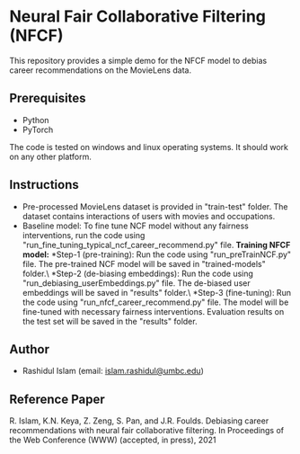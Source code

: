 # Neural Fair Collaborative Filtering (NFCF)

This repository provides a simple demo for the NFCF model to debias career recommendations on the MovieLens data. 

## Prerequisites

* Python
* PyTorch

The code is tested on windows and linux operating systems. It should work on any other platform.

## Instructions

* Pre-processed MovieLens dataset is provided in "train-test" folder. The dataset contains interactions of users with movies and occupations.
* Baseline model: To fine tune NCF model without any fairness interventions, run the code using "run_fine_tuning_typical_ncf_career_recommend.py" file. 
**Training NFCF model:** 
*Step-1 (pre-training): Run the code using "run_preTrainNCF.py" file. The pre-trained NCF model will be saved in "trained-models" folder.\\
*Step-2 (de-biasing embeddings): Run the code using "run_debiasing_userEmbeddings.py" file. The de-biased user embeddings will be saved in "results" folder.\\
*Step-3 (fine-tuning): Run the code using "run_nfcf_career_recommend.py" file. The model will be fine-tuned with necessary fairness interventions. Evaluation results on the test set will be saved in the "results" folder.


## Author

* Rashidul Islam (email: islam.rashidul@umbc.edu)

## Reference Paper

R. Islam, K.N. Keya, Z. Zeng, S. Pan, and J.R. Foulds. Debiasing career recommendations with neural fair collaborative filtering. In Proceedings of the Web Conference (WWW) (accepted, in press), 2021
